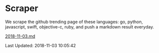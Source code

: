 # Scraper

We scrape the github trending page of these languages: go, python, javascript, swift, objective-c, ruby, and push a markdown result everyday.

[2018-11-03.md](https://github.com/henson/Scraper/blob/master/2018-11-03.md)

Last Updated: 2018-11-03 10:05:42